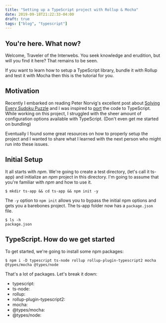 ```yaml
---
title: "Setting up a TypeScript project with Rollup & Mocha"
date: 2019-09-18T21:22:33-04:00
draft: true
tags: ["blog", "typescript"]
---
```


## You're here. What now?

Welcome, Traveler of the Interwebs. You seek knowledge and erudition, but will you find it here? That remains to be seen.

If you want to learn how to setup a TypeScript library, bundle it with Rollup and test it with Mocha then this is the tutorial for you.

## Motivation

Recently I embarked on reading Peter Norvig's excellent post about [Solving Every Sudoku Puzzle](http://norvig.com/sudoku.html) and I was inspired to [port](https://github.com/itsrainingmani/yass) the code to TypeScript. While working on this project, I struggled with the sheer amount of configuration options available with TypeScript. (Don't even get me started on bundling)

Eventually I found some great resources on how to properly setup the project and I wanted to share what I learned with the next person who might run into these issues.

## Initial Setup

It all starts with *npm*. We're going to create a test directory, (let's call it ts-app) and initialize an *npm* project in this directory.
I'm going to assume that you're familiar with *npm* and how to use it.

```console
$ mkdir ts-app && cd ts-app && npm init -y
```

The `-y` option to `npm init` allows you to bypass the initial npm options and gets you a barebones project.
The ts-app folder now has a `package.json` file.

```console
$ ls -h
package.json
```

## TypeScript. How do we get started

To get started, we're going to install some npm packages: 

```console
$ npm i -D typescript ts-node rollup rollup-plugin-typescript2 mocha @types/mocha @types/node
```
That's a lot of packages. Let's break it down:

* typescript: 
* ts-node: 
* rollup:
* rollup-plugin-typescript2:
* mocha:
* @types/mocha:
* @types/node: